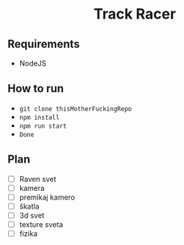 <h1 align="center">
  Track Racer
</h1>

## Requirements

 * NodeJS


## How to run

 * `git clone thisMotherFuckingRepo`
 * `npm install`
 * `npm run start`
 * `Done`


## Plan

 * [ ] Raven svet
 * [ ] kamera
 * [ ] premikaj kamero
 * [ ] škatla
 * [ ] 3d svet
 * [ ] texture sveta
 * [ ] fizika